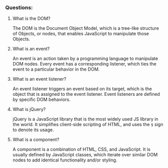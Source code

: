 ### Questions:
1. What is the DOM?

     The DOM is the Document Object Model, which is a tree-like structure of Objects, or nodes, that enables JavaScript to manipulate those Objects.

2. What is an event?

    An event is an action taken by a programming language to manipulate DOM nodes. Every event has a corresponding listener, which ties the event to a particular behavior in the DOM.

3. What is an event listener?

    An event listener triggers an event based on its target, which is the object that is assigned to the event listener. Event listeners are defined by specific DOM behaviors.

4. What is jQuery?

    jQuery is a JavaScript library that is the most widely used JS library in the world. It simplifies client-side scripting of HTML, and uses the `$` sign to denote its usage.

5. What is a component? 

    A component is a combination of HTML, CSS, and JavaScript. It is usually defined by JavaScript classes, which iterate over similar DOM nodes to add identical functionality and/or styling.